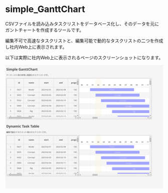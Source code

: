 # simple_GanttChart
CSVファイルを読み込みタスクリストをデータベース化し、そのデータを元にガントチャートを作成するツールです。

編集不可で高速なタスクリストと、編集可能で動的なタスクリストの二つを作成し社内Web上に表示されます。


以下は実際に社内Web上に表示されるページのスクリーンショットになります。


![Test Image 1](/image/simple_gantt_chart_main_v01.png)
